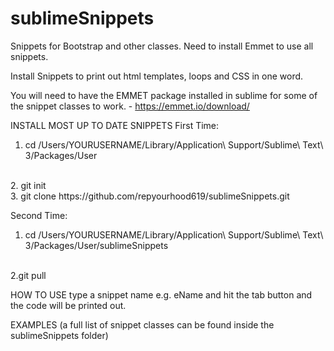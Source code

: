# sublimeSnippets
Snippets for Bootstrap and other classes. Need to install Emmet to use all snippets.

Install Snippets to print out html templates, loops and CSS in one word.

You will need to have the EMMET package installed in sublime for some of the snippet classes to work. - https://emmet.io/download/

INSTALL MOST UP TO DATE SNIPPETS 
First Time:
<br>
1. cd /Users/YOURUSERNAME/Library/Application\ Support/Sublime\ Text\ 3/Packages/User
<br>
2. git init
<br>
3. git clone https://github.com/repyourhood619/sublimeSnippets.git

Second Time:
1. cd /Users/YOURUSERNAME/Library/Application\ Support/Sublime\ Text\ 3/Packages/User/sublimeSnippets
<br>
2.git pull

HOW TO USE
type a snippet name e.g. eName and hit the tab button and the code will be printed out.

EXAMPLES (a full list of snippet classes can be found inside the sublimeSnippets folder)
